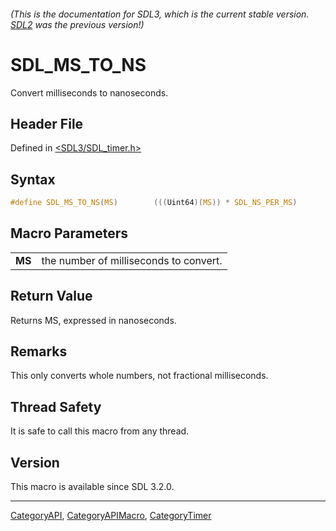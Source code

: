 ###### (This is the documentation for SDL3, which is the current stable version. [SDL2](https://wiki.libsdl.org/SDL2/) was the previous version!)
# SDL_MS_TO_NS

Convert milliseconds to nanoseconds.

## Header File

Defined in [<SDL3/SDL_timer.h>](https://github.com/libsdl-org/SDL/blob/main/include/SDL3/SDL_timer.h)

## Syntax

```c
#define SDL_MS_TO_NS(MS)        (((Uint64)(MS)) * SDL_NS_PER_MS)
```

## Macro Parameters

|        |                                        |
| ------ | -------------------------------------- |
| **MS** | the number of milliseconds to convert. |

## Return Value

Returns MS, expressed in nanoseconds.

## Remarks

This only converts whole numbers, not fractional milliseconds.

## Thread Safety

It is safe to call this macro from any thread.

## Version

This macro is available since SDL 3.2.0.

----
[CategoryAPI](CategoryAPI), [CategoryAPIMacro](CategoryAPIMacro), [CategoryTimer](CategoryTimer)


